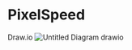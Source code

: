 # PixelSpeed
Draw.io
![Untitled Diagram drawio](https://github.com/user-attachments/assets/443d3054-ba76-4994-9762-251e1129934c)

